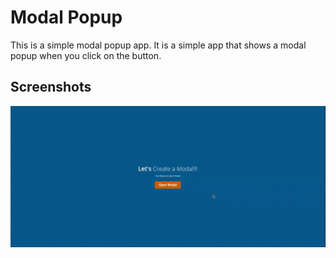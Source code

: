 # Modal Popup

This is a simple modal popup app. It is a simple app that shows a modal popup when you click on the button.

## Screenshots

![Modal Popup](./screenshot/modal.gif)
